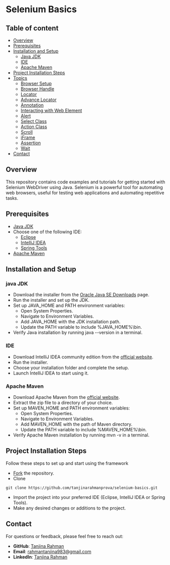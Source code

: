 
# Selenium Basics


## Table of content
- [Overview](#overview)
- [Prerequisites](#prerequisites)
- [Installation and Setup](#installation-and-setup)
    - [Java JDK](#java-jdk)
    - [IDE](#ide)
    - [Apache Maven](#apache-maven)
- [Project Installation Steps](#project-installation-steps)
- [Topics](#topics)
    - [Browser Setup](#browser-setup)
    - [Browser Handle](#browser-handle)
    - [Locator](#locator)
    - [Advance Locator](#advance-locator)
    - [Annotation](#annotation)
    - [Interacting with Web Element](#interacting-with-web-element)
    - [Alert](#alert)
    - [Select Class](#select-class)
    - [Action Class](#action-class)
    - [Scroll](#scroll)
    - [iFrame](#iframe)
    - [Assertion](#assertion)
    - [Wait](#wait)
- [Contact](#contact)

## Overview
This repository contains code examples and tutorials for getting started with Selenium WebDriver using Java. Selenium is a powerful tool for automating web browsers, useful for testing web applications and automating repetitive tasks.

## Prerequisites
- [Java JDK](https://www.oracle.com/java/technologies/javase/jdk11-archive-downloads.html)
- Choose one of the following IDE:
    - [Eclipse](https://www.eclipse.org/downloads/packages/release/2024-03/r/eclipse-ide-java-developers)
    - [IntelliJ IDEA](https://www.jetbrains.com/idea/download/)
    - [Spring Tools](https://spring.io/tools)
- [Apache Maven](https://maven.apache.org/download.cgi)


## Installation and Setup
### java JDK
- Download the installer from the [Oracle Java SE Downloads](https://www.oracle.com/java/technologies/javase/jdk11-archive-downloads.html) page.
- Run the installer and set up the JDK.
- Set up JAVA_HOME and PATH environment variables:
    - Open System Properties.
    - Navigate to Environment Variables.
    - Add JAVA_HOME with the JDK installation path.
    - Update the PATH variable to include %JAVA_HOME%\bin.
- Verify Java installation by running java --version in a terminal.
### IDE
- Download IntelliJ IDEA community edition from the [official website](https://www.jetbrains.com/idea/download/).
- Run the installer.
- Choose your installation folder and complete the setup.
- Launch IntelliJ IDEA to start using it.
### Apache Maven
- Download Apache Maven from the [official website](https://maven.apache.org/download.cgi).
- Extract the zip file to a directory of your choice.
- Set up MAVEN_HOME and PATH environment variables:
    - Open System Properties.
    - Navigate to Environment Variables.
    - Add MAVEN_HOME with the path of Maven directory.
    - Update the PATH variable to include %MAVEN_HOME%\bin.
- Verify Apache Maven installation by running mvn -v in a terminal.

## Project Installation Steps
Follow these steps to set up and start using the framework

- [Fork](https://github.com/tanjinarahmanprova/selenium-basics.git) the repository.
- Clone
```
git clone https://github.com/tanjinarahmanprova/selenium-basics.git
```
- Import the project into your preferred IDE (Eclipse, IntelliJ IDEA or Spring Tools).
- Make any desired changes or additions to the project.




## Contact
For questions or feedback, please feel free to reach out:
- **GitHub**: [Tanjina Rahman](https://github.com/tanjinarahmanprova)
- **Email**: [rahmantanjina983@gmail.com](mailto:rahmantanjina983@gmail.com)
- **LinkedIn**: [Tanjina Rahman](https://www.linkedin.com/in/tanjina-rahman-a53662191/)


